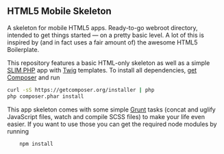 ﻿HTML5 Mobile Skeleton
---------------------------------------

A skeleton for mobile HTML5 apps. Ready-to-go webroot directory, intended to get things started &mdash; on a pretty basic level. A lot of this is inspired by (and in fact uses a fair amount of) the awesome HTML5 Boilerplate.

This repository features a basic HTML-only skeleton as well as a simple [SLIM PHP](https://github.com/codeguy/Slim) app with [Twig](https://github.com/fabpot/Twig) templates. To install all dependencies, [get Composer](https://getcomposer.org/) and run
```bash
curl -sS https://getcomposer.org/installer | php
php composer.phar install
```

This app skeleton comes with some simple [Grunt](http://gruntjs.com/) tasks (concat and uglify JavaScript files, watch and compile SCSS files) to make your life even easier. If you want to use those you can get the required node modules by running
```bash
    npm install
```